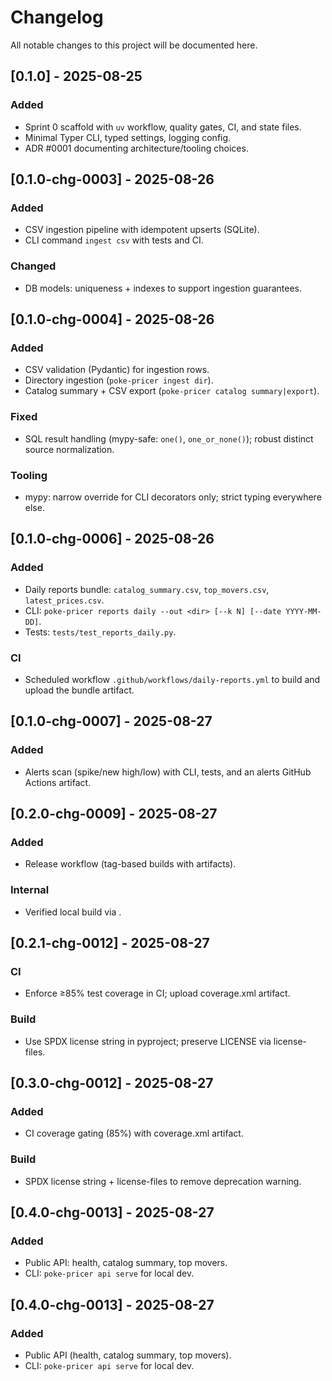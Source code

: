 # Changelog

All notable changes to this project will be documented here.

## [0.1.0] - 2025-08-25
### Added
- Sprint 0 scaffold with `uv` workflow, quality gates, CI, and state files.
- Minimal Typer CLI, typed settings, logging config.
- ADR #0001 documenting architecture/tooling choices.

## [0.1.0-chg-0003] - 2025-08-26
### Added
- CSV ingestion pipeline with idempotent upserts (SQLite).
- CLI command `ingest csv` with tests and CI.
### Changed
- DB models: uniqueness + indexes to support ingestion guarantees.

## [0.1.0-chg-0004] - 2025-08-26
### Added
- CSV validation (Pydantic) for ingestion rows.
- Directory ingestion (`poke-pricer ingest dir`).
- Catalog summary + CSV export (`poke-pricer catalog summary|export`).

### Fixed
- SQL result handling (mypy-safe: `one()`, `one_or_none()`); robust distinct source normalization.

### Tooling
- mypy: narrow override for CLI decorators only; strict typing everywhere else.

## [0.1.0-chg-0006] - 2025-08-26
### Added
- Daily reports bundle: `catalog_summary.csv`, `top_movers.csv`, `latest_prices.csv`.
- CLI: `poke-pricer reports daily --out <dir> [--k N] [--date YYYY-MM-DD]`.
- Tests: `tests/test_reports_daily.py`.

### CI
- Scheduled workflow `.github/workflows/daily-reports.yml` to build and upload the bundle artifact.

## [0.1.0-chg-0007] - 2025-08-27
### Added
- Alerts scan (spike/new high/low) with CLI, tests, and an alerts GitHub Actions artifact.

## [0.2.0-chg-0009] - 2025-08-27
### Added
- Release workflow (tag-based builds with artifacts).
### Internal
- Verified local build via .

## [0.2.1-chg-0012] - 2025-08-27
### CI
- Enforce ≥85% test coverage in CI; upload coverage.xml artifact.
### Build
- Use SPDX license string in pyproject; preserve LICENSE via license-files.

## [0.3.0-chg-0012] - 2025-08-27
### Added
- CI coverage gating (85%) with coverage.xml artifact.
### Build
- SPDX license string + license-files to remove deprecation warning.

## [0.4.0-chg-0013] - 2025-08-27
### Added
- Public API: health, catalog summary, top movers.
- CLI: `poke-pricer api serve` for local dev.

## [0.4.0-chg-0013] - 2025-08-27
### Added
- Public API (health, catalog summary, top movers).
- CLI: `poke-pricer api serve` for local dev.
